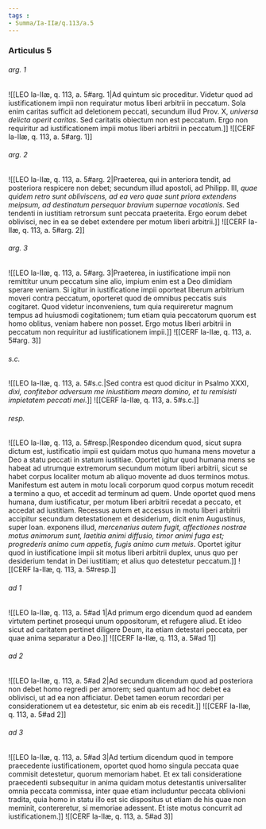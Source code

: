 ```yaml
---
tags : 
- Summa/Ia-IIæ/q.113/a.5
---
```


### Articulus 5

###### arg. 1
![[LEO Ia-IIæ, q. 113, a. 5#arg. 1|Ad quintum sic proceditur. Videtur quod ad iustificationem impii non requiratur motus liberi arbitrii in peccatum. Sola enim caritas sufficit ad deletionem peccati, secundum illud Prov. X, *universa delicta operit caritas*. Sed caritatis obiectum non est peccatum. Ergo non requiritur ad iustificationem impii motus liberi arbitrii in peccatum.]]
![[CERF Ia-IIæ, q. 113, a. 5#arg. 1]]

###### arg. 2
![[LEO Ia-IIæ, q. 113, a. 5#arg. 2|Praeterea, qui in anteriora tendit, ad posteriora respicere non debet; secundum illud apostoli, ad Philipp. III, *quae quidem retro sunt obliviscens, ad ea vero quae sunt priora extendens meipsum, ad destinatum persequor bravium supernae vocationis*. Sed tendenti in iustitiam retrorsum sunt peccata praeterita. Ergo eorum debet oblivisci, nec in ea se debet extendere per motum liberi arbitrii.]]
![[CERF Ia-IIæ, q. 113, a. 5#arg. 2]]

###### arg. 3
![[LEO Ia-IIæ, q. 113, a. 5#arg. 3|Praeterea, in iustificatione impii non remittitur unum peccatum sine alio, impium enim est a Deo dimidiam sperare veniam. Si igitur in iustificatione impii oporteat liberum arbitrium moveri contra peccatum, oporteret quod de omnibus peccatis suis cogitaret. Quod videtur inconveniens, tum quia requireretur magnum tempus ad huiusmodi cogitationem; tum etiam quia peccatorum quorum est homo oblitus, veniam habere non posset. Ergo motus liberi arbitrii in peccatum non requiritur ad iustificationem impii.]]
![[CERF Ia-IIæ, q. 113, a. 5#arg. 3]]

###### s.c.
![[LEO Ia-IIæ, q. 113, a. 5#s.c.|Sed contra est quod dicitur in Psalmo XXXI, *dixi, confitebor adversum me iniustitiam meam domino, et tu remisisti impietatem peccati mei*.]]
![[CERF Ia-IIæ, q. 113, a. 5#s.c.]]

###### resp.
![[LEO Ia-IIæ, q. 113, a. 5#resp.|Respondeo dicendum quod, sicut supra dictum est, iustificatio impii est quidam motus quo humana mens movetur a Deo a statu peccati in statum iustitiae. Oportet igitur quod humana mens se habeat ad utrumque extremorum secundum motum liberi arbitrii, sicut se habet corpus localiter motum ab aliquo movente ad duos terminos motus. Manifestum est autem in motu locali corporum quod corpus motum recedit a termino a quo, et accedit ad terminum ad quem. Unde oportet quod mens humana, dum iustificatur, per motum liberi arbitrii recedat a peccato, et accedat ad iustitiam. Recessus autem et accessus in motu liberi arbitrii accipitur secundum detestationem et desiderium, dicit enim Augustinus, super Ioan. exponens illud, *mercenarius autem fugit, affectiones nostrae motus animorum sunt, laetitia animi diffusio, timor animi fuga est; progrederis animo cum appetis, fugis animo cum metuis*. Oportet igitur quod in iustificatione impii sit motus liberi arbitrii duplex, unus quo per desiderium tendat in Dei iustitiam; et alius quo detestetur peccatum.]]
![[CERF Ia-IIæ, q. 113, a. 5#resp.]]

###### ad 1
![[LEO Ia-IIæ, q. 113, a. 5#ad 1|Ad primum ergo dicendum quod ad eandem virtutem pertinet prosequi unum oppositorum, et refugere aliud. Et ideo sicut ad caritatem pertinet diligere Deum, ita etiam detestari peccata, per quae anima separatur a Deo.]]
![[CERF Ia-IIæ, q. 113, a. 5#ad 1]]

###### ad 2
![[LEO Ia-IIæ, q. 113, a. 5#ad 2|Ad secundum dicendum quod ad posteriora non debet homo regredi per amorem; sed quantum ad hoc debet ea oblivisci, ut ad ea non afficiatur. Debet tamen eorum recordari per considerationem ut ea detestetur, sic enim ab eis recedit.]]
![[CERF Ia-IIæ, q. 113, a. 5#ad 2]]

###### ad 3
![[LEO Ia-IIæ, q. 113, a. 5#ad 3|Ad tertium dicendum quod in tempore praecedente iustificationem, oportet quod homo singula peccata quae commisit detestetur, quorum memoriam habet. Et ex tali consideratione praecedenti subsequitur in anima quidam motus detestantis universaliter omnia peccata commissa, inter quae etiam includuntur peccata oblivioni tradita, quia homo in statu illo est sic dispositus ut etiam de his quae non meminit, contereretur, si memoriae adessent. Et iste motus concurrit ad iustificationem.]]
![[CERF Ia-IIæ, q. 113, a. 5#ad 3]]

